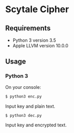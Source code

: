# Scytale Cipher
## Requirements
* Python 3 version 3.5
* Apple LLVM version 10.0.0

## Usage
### Python 3
On your console:

```sh
$ python3 enc.py
```
Input key and plain text.

```sh
$ python3 dec.py
```
Input key and encrypted text.

